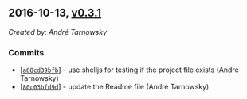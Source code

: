## 2016-10-13, [v0.3.1](https://github.com/lotterfriends/build-helper/releases/tag/0.3.1)

*Created by: André Tarnowsky*

### Commits
  - [[`a68cd39bfb`](https://github.com/lotterfriends/build-helper/commit/a68cd39bfb1f3a545f796f51b7187f226d4920e6)] - use shelljs for testing if the project file exists (André Tarnowsky)
  - [[`80c03bfd9d`](https://github.com/lotterfriends/build-helper/commit/80c03bfd9d91b3d18e648f6dec103058bbb67fbf)] - update the Readme file (André Tarnowsky)

